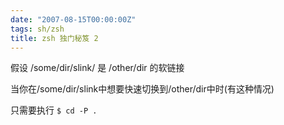 ```yaml
---
date: "2007-08-15T00:00:00Z"
tags: sh/zsh
title: zsh 独门秘笈 2
---
```


假设 /some/dir/slink/ 是 /other/dir 的软链接

当你在/some/dir/slink中想要快速切换到/other/dir中时(有这种情况)

只需要执行 `$ cd -P .`
